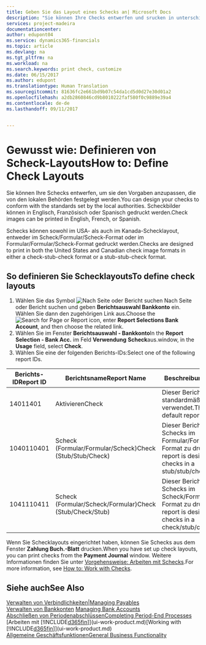 ```yaml
---
title: Geben Sie das Layout eines Schecks an| Microsoft Docs
description: "Sie können Ihre Checks entwerfen und srucken in unterschiedliche Formaten, um Standardwerten zu entsprechen."
services: project-madeira
documentationcenter: 
author: edupont04
ms.service: dynamics365-financials
ms.topic: article
ms.devlang: na
ms.tgt_pltfrm: na
ms.workload: na
ms.search.keywords: print check, customize
ms.date: 06/15/2017
ms.author: edupont
ms.translationtype: Human Translation
ms.sourcegitcommit: 81636fc2e661bd9b07c54da1cd5d0d27e30d01a2
ms.openlocfilehash: a2db2860846cd9b8010222faf580f0c9889e39a4
ms.contentlocale: de-de
ms.lasthandoff: 09/11/2017


---
```

# <a name="how-to-define-check-layouts"></a><span data-ttu-id="fdc95-103">Gewusst wie: Definieren von Scheck-Layouts</span><span class="sxs-lookup"><span data-stu-id="fdc95-103">How to: Define Check Layouts</span></span>
<span data-ttu-id="fdc95-104">Sie können Ihre Schecks entwerfen, um sie den Vorgaben anzupassen, die von den lokalen Behörden festgelegt werden.</span><span class="sxs-lookup"><span data-stu-id="fdc95-104">You can design your checks to conform with the standards set by the local authorities.</span></span> <span data-ttu-id="fdc95-105">Scheckbilder können in Englisch, Französisch oder Spanisch gedruckt werden.</span><span class="sxs-lookup"><span data-stu-id="fdc95-105">Check images can be printed in English, French, or Spanish.</span></span>

<span data-ttu-id="fdc95-106">Schecks können sowohl im USA- als auch im Kanada-Schecklayout, entweder im Scheck/Formular/Scheck-Format oder im Formular/Formular/Scheck-Format gedruckt werden.</span><span class="sxs-lookup"><span data-stu-id="fdc95-106">Checks are designed to print in both the United States and Canadian check image formats in either a check-stub-check format or a stub-stub-check format.</span></span>

## <a name="to-define-check-layouts"></a><span data-ttu-id="fdc95-107">So definieren Sie Schecklayouts</span><span class="sxs-lookup"><span data-stu-id="fdc95-107">To define check layouts</span></span>
1. <span data-ttu-id="fdc95-108">Wählen Sie das Symbol ![Nach Seite oder Bericht suchen](media/ui-search/search_small.png "") Nach Seite oder Bericht suchen und geben **Berichtsauswahl Bankkonto** ein. Wählen Sie dann den zugehörigen Link aus.</span><span class="sxs-lookup"><span data-stu-id="fdc95-108">Choose the ![Search for Page or Report](media/ui-search/search_small.png "Search for Page or Report icon") icon, enter **Report Selections Bank Account**, and then choose the related link.</span></span>
2. <span data-ttu-id="fdc95-109">Wählen Sie im Fenster **Berichtsauswahl - Bankkonto**</span><span class="sxs-lookup"><span data-stu-id="fdc95-109">In the **Report Selection - Bank Acc.**</span></span> <span data-ttu-id="fdc95-110">im Feld **Verwendung** **Scheck**aus.</span><span class="sxs-lookup"><span data-stu-id="fdc95-110">window, in the **Usage** field, select **Check**.</span></span>
3. <span data-ttu-id="fdc95-111">Wählen Sie eine der folgenden Berichts-IDs:</span><span class="sxs-lookup"><span data-stu-id="fdc95-111">Select one of the following report IDs.</span></span>

| <span data-ttu-id="fdc95-112">Berichts-ID</span><span class="sxs-lookup"><span data-stu-id="fdc95-112">Report ID</span></span> | <span data-ttu-id="fdc95-113">Berichtsname</span><span class="sxs-lookup"><span data-stu-id="fdc95-113">Report Name</span></span> | <span data-ttu-id="fdc95-114">Beschreibung</span><span class="sxs-lookup"><span data-stu-id="fdc95-114">Description</span></span> |
| --- | --- | --- |
| <span data-ttu-id="fdc95-115">1401</span><span class="sxs-lookup"><span data-stu-id="fdc95-115">1401</span></span> |<span data-ttu-id="fdc95-116">Aktivieren</span><span class="sxs-lookup"><span data-stu-id="fdc95-116">Check</span></span> |<span data-ttu-id="fdc95-117">Dieser Bericht wird standardmäßig verwendet.</span><span class="sxs-lookup"><span data-stu-id="fdc95-117">This is the default report.</span></span> |
| <span data-ttu-id="fdc95-118">10401</span><span class="sxs-lookup"><span data-stu-id="fdc95-118">10401</span></span> |<span data-ttu-id="fdc95-119">Scheck (Formular/Formular/Scheck)</span><span class="sxs-lookup"><span data-stu-id="fdc95-119">Check (Stub/Stub/Check)</span></span> |<span data-ttu-id="fdc95-120">Dieser Bericht dient dazu, Schecks im Formular/Formular/Scheck-Format zu drucken.</span><span class="sxs-lookup"><span data-stu-id="fdc95-120">This report is designed to print checks in a stub/stub/check format.</span></span> |
| <span data-ttu-id="fdc95-121">10411</span><span class="sxs-lookup"><span data-stu-id="fdc95-121">10411</span></span> |<span data-ttu-id="fdc95-122">Scheck (Formular/Scheck/Formular)</span><span class="sxs-lookup"><span data-stu-id="fdc95-122">Check (Stub/Check/Stub)</span></span> |<span data-ttu-id="fdc95-123">Dieser Bericht dient dazu, Schecks im Scheck/Formular/Scheck-Format zu drucken.</span><span class="sxs-lookup"><span data-stu-id="fdc95-123">This report is designed to print checks in a check/stub/check format.</span></span> |

<span data-ttu-id="fdc95-124">Wenn Sie Schecklayouts eingerichtet haben, können Sie Schecks aus dem Fenster **Zahlung Buch.-Blatt** drucken.</span><span class="sxs-lookup"><span data-stu-id="fdc95-124">When you have set up check layouts, you can print checks from the **Payment Journal** window.</span></span> <span data-ttu-id="fdc95-125">Weitere Informationen finden Sie unter [Vorgehensweise: Arbeiten mit Schecks](payables-how-work-checks.md).</span><span class="sxs-lookup"><span data-stu-id="fdc95-125">For more information, see [How to: Work with Checks](payables-how-work-checks.md).</span></span>

## <a name="see-also"></a><span data-ttu-id="fdc95-126">Siehe auch</span><span class="sxs-lookup"><span data-stu-id="fdc95-126">See Also</span></span>
[<span data-ttu-id="fdc95-127">Verwalten von Verbindlichkeiten|</span><span class="sxs-lookup"><span data-stu-id="fdc95-127">Managing Payables</span></span>](payables-manage-payables.md)  
<span data-ttu-id="fdc95-128">[Verwalten von Bankkonten](bank-manage-bank-accounts.md) </span><span class="sxs-lookup"><span data-stu-id="fdc95-128">[Managing Bank Accounts](bank-manage-bank-accounts.md) </span></span>  
[<span data-ttu-id="fdc95-129">Abschließen von Periodenabschlüssen</span><span class="sxs-lookup"><span data-stu-id="fdc95-129">Completing Period-End Processes</span></span>](year-how-complete-period-end-processes.md)  
<span data-ttu-id="fdc95-130">[Arbeiten mit [!INCLUDE[d365fin](includes/d365fin_md.md)]](ui-work-product.md)</span><span class="sxs-lookup"><span data-stu-id="fdc95-130">[Working with [!INCLUDE[d365fin](includes/d365fin_md.md)]](ui-work-product.md)</span></span>  
[<span data-ttu-id="fdc95-131">Allgemeine Geschäftsfunktionen</span><span class="sxs-lookup"><span data-stu-id="fdc95-131">General Business Functionality</span></span>](ui-across-business-areas.md)

